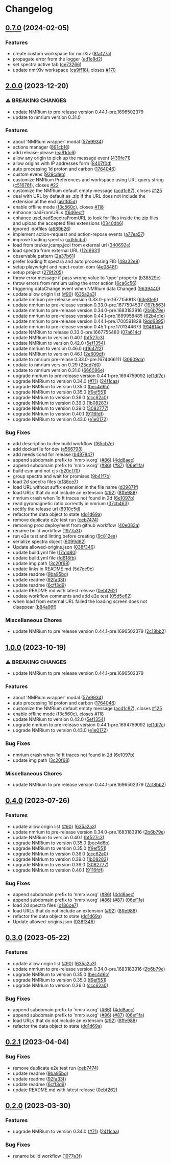 # Changelog

## [0.7.0](https://github.com/NFDI4Chem/nmrium-react-wrapper/compare/v0.6.0...v0.7.0) (2024-02-05)


### Features

* create custom workspace for nmrXiv ([8fa127a](https://github.com/NFDI4Chem/nmrium-react-wrapper/commit/8fa127ab6cc9a0c5d2c61aedb83895905e831cd8))
* propagate error from the logger ([ed1e8d2](https://github.com/NFDI4Chem/nmrium-react-wrapper/commit/ed1e8d22fce08e7518b90dc4c2e3234aea97a444))
* set spectra active tab ([ce73266](https://github.com/NFDI4Chem/nmrium-react-wrapper/commit/ce732661b40d3245371d851ab23fc1ef0b67b5d2))
* update nmrXiv workspace ([ca9ff18](https://github.com/NFDI4Chem/nmrium-react-wrapper/commit/ca9ff188a15728337aee3afff2d9304e9be10677)), closes [#170](https://github.com/NFDI4Chem/nmrium-react-wrapper/issues/170)

## [2.0.0](https://github.com/NFDI4Chem/nmrium-react-wrapper/compare/v1.0.0...v2.0.0) (2023-12-20)


### ⚠ BREAKING CHANGES

* update NMRium to pre release version 0.44.1-pre.1696502379
* update to nmrium version 0.31.0

### Features

* about 'NMRium wrapper' modal ([57e9934](https://github.com/NFDI4Chem/nmrium-react-wrapper/commit/57e9934f37fec697f2a1f973f653587466798e64))
* actions manager ([891cb18](https://github.com/NFDI4Chem/nmrium-react-wrapper/commit/891cb18fe6589b9f5ce8762ed299f41e5fc49de8))
* add release-please ([ea91dc6](https://github.com/NFDI4Chem/nmrium-react-wrapper/commit/ea91dc62d153310f8434027711d0e5a8c6b4662d))
* allow any origin to pick up the message event ([439fe71](https://github.com/NFDI4Chem/nmrium-react-wrapper/commit/439fe7179943b28691f2c01f9960a74e1b3f9039))
* allow origins with IP addresses form ([8407f0d](https://github.com/NFDI4Chem/nmrium-react-wrapper/commit/8407f0d510115ae169ced14c2b0b6341425838a1))
* auto processing 1d proton and carbon ([1764046](https://github.com/NFDI4Chem/nmrium-react-wrapper/commit/1764046c8a12ddfc3ca3b78adb2f0449c0381175))
* custom evens ([929cdeb](https://github.com/NFDI4Chem/nmrium-react-wrapper/commit/929cdebafd9a7fb0a928e1cb698252eb4b2fc2ec))
* customize NMRium Preferences and workspace using URL query string ([c51676f](https://github.com/NFDI4Chem/nmrium-react-wrapper/commit/c51676f38e99ab9fe31c43def54abbdb06907467)), closes [#22](https://github.com/NFDI4Chem/nmrium-react-wrapper/issues/22)
* customize the NMRium default empty message ([acd1c87](https://github.com/NFDI4Chem/nmrium-react-wrapper/commit/acd1c878c912348bf4eeec216847d1aff8486a71)), closes [#125](https://github.com/NFDI4Chem/nmrium-react-wrapper/issues/125)
* deal with URL by default as .zip if the URL does not include the extension at the end ([a61fd5d](https://github.com/NFDI4Chem/nmrium-react-wrapper/commit/a61fd5d0d5af05a7804964194b74e62791a7158c))
* enable offline mode ([f3c560c](https://github.com/NFDI4Chem/nmrium-react-wrapper/commit/f3c560c0a7aaadd39b1a623153a9d6d1031b6862)), closes [#118](https://github.com/NFDI4Chem/nmrium-react-wrapper/issues/118)
* enhance loadFromURLs ([f6d6ecf](https://github.com/NFDI4Chem/nmrium-react-wrapper/commit/f6d6ecf04354eaef6838a8e956e486d74a8eed5f))
* enhance useLoadSpectraFromURL to look for files inside the zip files and upload the accepted files extensions ([0340db6](https://github.com/NFDI4Chem/nmrium-react-wrapper/commit/0340db652df0bde5125018a95f91b9a50bab6c95))
* ignored .dotfiles ([a689b26](https://github.com/NFDI4Chem/nmrium-react-wrapper/commit/a689b26931d04504bbf2dbf3e640b099e97db684))
* implement action-request and action-repose events ([a77ea57](https://github.com/NFDI4Chem/nmrium-react-wrapper/commit/a77ea57126d30473768b059ee2168e3e6042ac27))
* improve loading spectra ([cd55cbd](https://github.com/NFDI4Chem/nmrium-react-wrapper/commit/cd55cbdffa3ee852f6db9a07cad26eb016addb5e))
* load from bruker,jcamp,jeol from external url ([340692e](https://github.com/NFDI4Chem/nmrium-react-wrapper/commit/340692e6f51c0dc807df8134d0a9662d80b908cd))
* load spectra from external URL ([12d6631](https://github.com/NFDI4Chem/nmrium-react-wrapper/commit/12d663187c637feb0db90a56ab6d922cda95e829))
* observable pattern ([2a37b61](https://github.com/NFDI4Chem/nmrium-react-wrapper/commit/2a37b61f144dfec87ec847c32027181ae5326eff))
* prefer loading ft spectra and auto processing FID ([48a32e8](https://github.com/NFDI4Chem/nmrium-react-wrapper/commit/48a32e8474bce87c6a25bddde93faca114a23ef6))
* setup playwright and react-router-dom ([4e0848f](https://github.com/NFDI4Chem/nmrium-react-wrapper/commit/4e0848f93e26955507ff1c57da6dd0aa1a5cc947))
* setup project ([279f205](https://github.com/NFDI4Chem/nmrium-react-wrapper/commit/279f20508f876d8d41028ccd58fd5cc3f461a344))
* throw error message if pass wrong value to 'type' property ([b38529e](https://github.com/NFDI4Chem/nmrium-react-wrapper/commit/b38529e7a1978a68600a97e8f98cb1c8034889b5))
* throw errors from nmrium using the error action ([6ca6c56](https://github.com/NFDI4Chem/nmrium-react-wrapper/commit/6ca6c565ec2a84d394f1a0867e704883cae8dce6))
* triggering dataChange event when NMRium data Changed ([9639440](https://github.com/NFDI4Chem/nmrium-react-wrapper/commit/9639440c92d5b7129124e432d68593815ddb3a98))
* update allow origin list ([#90](https://github.com/NFDI4Chem/nmrium-react-wrapper/issues/90)) ([635a2a3](https://github.com/NFDI4Chem/nmrium-react-wrapper/commit/635a2a35d0304d98ac7af22edb205e0aea18eef9))
* update nmrium pre-release version 0.33.0-pre.1677156813 ([63e8fe9](https://github.com/NFDI4Chem/nmrium-react-wrapper/commit/63e8fe97cf02d1f097489bb6ce87a4638c3b35e3))
* update nmrium to pre-release version 0.33.0-pre.1677504537 ([197b563](https://github.com/NFDI4Chem/nmrium-react-wrapper/commit/197b56358f301d2ff8db612ee5aea275a5ab04e0))
* update nmrium to pre-release version 0.34.0-pre.1683183916 ([2b6b79e](https://github.com/NFDI4Chem/nmrium-react-wrapper/commit/2b6b79e9a2dfcd643732cd02a5a528176c67076b))
* update nmrium to pre-release version 0.44.1-pre.1699958485 ([62b4c1e](https://github.com/NFDI4Chem/nmrium-react-wrapper/commit/62b4c1e2c10d96f956a334bb6c321a22ceed8067))
* update nmrium to pre-release version 0.44.1-pre.1700591828 ([9dd6895](https://github.com/NFDI4Chem/nmrium-react-wrapper/commit/9dd6895252089898609d5a78a85998eebc224446))
* update nmrium to pre-release version 0.45.1-pre.1701344673 ([914614e](https://github.com/NFDI4Chem/nmrium-react-wrapper/commit/914614e12484e0d8247a9260ffc6bf1c4654793a))
* update NMRium to release 0.33.0-pre.1667755480 ([07a614c](https://github.com/NFDI4Chem/nmrium-react-wrapper/commit/07a614cad8c457b6b08ed2b63f713fc5f8e10a65))
* update NMRium to version 0.40.1 ([bf527c3](https://github.com/NFDI4Chem/nmrium-react-wrapper/commit/bf527c3f6f5d467cf62bf124192fac691cccfb6a))
* update NMRium to version 0.42.0 ([5ef1354](https://github.com/NFDI4Chem/nmrium-react-wrapper/commit/5ef1354054d6567e714c51d483b1fd942c4fec07))
* update nmrium to version 0.46.0 ([d1647f2](https://github.com/NFDI4Chem/nmrium-react-wrapper/commit/d1647f27217346a7c9d9c765ec07cc4f5b4c97b8))
* update NMRium to version 0.46.1 ([2e609df](https://github.com/NFDI4Chem/nmrium-react-wrapper/commit/2e609dff99ea36a2ce87997bfbc3aa51037246b9))
* update to nmrium pre-relase 0.33.0-pre.1674466111 ([30609da](https://github.com/NFDI4Chem/nmrium-react-wrapper/commit/30609da12934af55c36250bb7132678a86ad2a22))
* update to nmrium version 0.29 ([23dd7d0](https://github.com/NFDI4Chem/nmrium-react-wrapper/commit/23dd7d06b482eb4530655a24991a86a469456890))
* update to nmrium version 0.31.0 ([666086e](https://github.com/NFDI4Chem/nmrium-react-wrapper/commit/666086ecc94d4838d531e2b315ca10d73ede1b3f))
* upgrade nmrium to pre-release version 0.44.1-pre.1694759092 ([ef1df7c](https://github.com/NFDI4Chem/nmrium-react-wrapper/commit/ef1df7cc1eecfbc7acc8d7e0ac2c315e3a0c2f01))
* upgrade NMRium to version 0.34.0 ([#71](https://github.com/NFDI4Chem/nmrium-react-wrapper/issues/71)) ([24f1caa](https://github.com/NFDI4Chem/nmrium-react-wrapper/commit/24f1caa731a01246a0338357d46d62fabfcf0860))
* upgrade NMRium to version 0.35.0 ([bec4d6b](https://github.com/NFDI4Chem/nmrium-react-wrapper/commit/bec4d6b98fb9c69a34b77369340f8048372af111))
* upgrade NMRium to version 0.35.0 ([f9ef551](https://github.com/NFDI4Chem/nmrium-react-wrapper/commit/f9ef551a775c3dc3d4ad8751489622b70463e9bc))
* upgrade NMrium to version 0.36.0 ([ccc62a0](https://github.com/NFDI4Chem/nmrium-react-wrapper/commit/ccc62a005c408f7fd04de2a26f4348c5af2556aa))
* upgrade NMrium to version 0.39.0 ([1b08283](https://github.com/NFDI4Chem/nmrium-react-wrapper/commit/1b08283e56d119a806e3f81407226ac8e19cfcdc))
* upgrade NMrium to version 0.39.0 ([3082777](https://github.com/NFDI4Chem/nmrium-react-wrapper/commit/3082777f70adbb714d87c0d4848b357c06c13ea9))
* upgrade NMrium to version 0.40.1 ([9116fdf](https://github.com/NFDI4Chem/nmrium-react-wrapper/commit/9116fdffb17c5deadff971a53c3627a3fa3f911b))
* upgrade NMRium to version 0.43.0 ([e1e0172](https://github.com/NFDI4Chem/nmrium-react-wrapper/commit/e1e0172f7bfb30069f453d0f2662d3c7764fc866))


### Bug Fixes

* add description to dev build workflow ([f65cb7e](https://github.com/NFDI4Chem/nmrium-react-wrapper/commit/f65cb7e44018683e9b73b46d3c14481c8013714b))
* add dockerfile for dev ([a566798](https://github.com/NFDI4Chem/nmrium-react-wrapper/commit/a56679875435fbbc77467d98b0bde8cad952540d))
* add needs cond for release ([b487847](https://github.com/NFDI4Chem/nmrium-react-wrapper/commit/b4878474431b3a19e6a8238571e66e353a30fc25))
* append subdomain prefix to 'nmrxiv.org' ([#86](https://github.com/NFDI4Chem/nmrium-react-wrapper/issues/86)) ([4dd8aec](https://github.com/NFDI4Chem/nmrium-react-wrapper/commit/4dd8aec9d4f7b332b85523c788166bf0ff586334))
* append subdomain prefix to 'nmrxiv.org' ([#86](https://github.com/NFDI4Chem/nmrium-react-wrapper/issues/86)) ([#87](https://github.com/NFDI4Chem/nmrium-react-wrapper/issues/87)) ([06ef1fa](https://github.com/NFDI4Chem/nmrium-react-wrapper/commit/06ef1fac042fd4877f7340e24a9a75bdc978661f))
* build esm and not cjs ([b20cf70](https://github.com/NFDI4Chem/nmrium-react-wrapper/commit/b20cf700cd423858e4d73a36200f56069e2fee45))
* group spectra and wait for promises ([9b41f7b](https://github.com/NFDI4Chem/nmrium-react-wrapper/commit/9b41f7b68a344c15da4cd6ed3089bb7df4eec8f0))
* load 2d spectra files ([d186ce7](https://github.com/NFDI4Chem/nmrium-react-wrapper/commit/d186ce71e76b9ad49ac78be2b99ee18db468bd49))
* load URL without  suffix extension in the file name ([d39871f](https://github.com/NFDI4Chem/nmrium-react-wrapper/commit/d39871fd04695f995c30fc07305577444c2adc3b))
* load URLs that do not include an extension ([#92](https://github.com/NFDI4Chem/nmrium-react-wrapper/issues/92)) ([8ffe988](https://github.com/NFDI4Chem/nmrium-react-wrapper/commit/8ffe988ec1aa6a8cc5bdb9e277fd492949ce169a))
* nmrium crash when 1d ft traces not found in 2d ([6e1097b](https://github.com/NFDI4Chem/nmrium-react-wrapper/commit/6e1097b875a4f9e1305fedaa017685f7b1e700c3))
* read gyromagnetic ratio correctly in nmrium ([37cb463](https://github.com/NFDI4Chem/nmrium-react-wrapper/commit/37cb463798e6c62591ff1c1c6ee580d3315c5546))
* rectify the release url ([8910c5d](https://github.com/NFDI4Chem/nmrium-react-wrapper/commit/8910c5dbce79973a7c7ca6f7079f550c5d11fe96))
* refactor the data object to state ([dd1d69a](https://github.com/NFDI4Chem/nmrium-react-wrapper/commit/dd1d69a2758d643c35c184debc90d391ca09f61f))
* remove duplicate e2e test run ([ceb7474](https://github.com/NFDI4Chem/nmrium-react-wrapper/commit/ceb7474dc7253f7ada4363939185b8fbbf455b2e))
* removing prod deployment from github workflow ([40e083a](https://github.com/NFDI4Chem/nmrium-react-wrapper/commit/40e083ae36a8a9163d0d94b63a24b8d5e31501ff))
* rename build workflow ([1977a3f](https://github.com/NFDI4Chem/nmrium-react-wrapper/commit/1977a3fc37dea75f79f692b5ff6a6af75e940851))
* run e2e test and linting before creating ([9c812ea](https://github.com/NFDI4Chem/nmrium-react-wrapper/commit/9c812ea14f3e5f71dd20e4f7c6f9f6a93eb5473f))
* serialize spectra object ([6099d62](https://github.com/NFDI4Chem/nmrium-react-wrapper/commit/6099d62f30f8d976b7516c1efb73bf3e36418bc5))
* Update allowed-origins.json ([038f346](https://github.com/NFDI4Chem/nmrium-react-wrapper/commit/038f34618e2eb6a63c62bd178b3386d80ed9d0cc))
* update build.yml file ([17a1d80](https://github.com/NFDI4Chem/nmrium-react-wrapper/commit/17a1d808248c0f3b92e25f9ce531a054dbcaf569))
* update build.yml file ([fd618fb](https://github.com/NFDI4Chem/nmrium-react-wrapper/commit/fd618fb4be64e60873e4286eb14e88c080ab522c))
* update img path ([3c20f68](https://github.com/NFDI4Chem/nmrium-react-wrapper/commit/3c20f68a510fc846e54359fad5048126ff81339e))
* update links in README.md ([5d7ee9c](https://github.com/NFDI4Chem/nmrium-react-wrapper/commit/5d7ee9c08979d0fe52d3de343b178d260a8d6dca))
* update readme ([9ba95bd](https://github.com/NFDI4Chem/nmrium-react-wrapper/commit/9ba95bda53a848a83c247f6ce67058ff5c125789))
* update readme ([92fa33f](https://github.com/NFDI4Chem/nmrium-react-wrapper/commit/92fa33f0bc638ebb51753d59b63e370ff5c643e6))
* update readme ([6cff3d9](https://github.com/NFDI4Chem/nmrium-react-wrapper/commit/6cff3d927b53ab730c14baf4485f3f19a2040a80))
* update README.md with latest release ([0ebf262](https://github.com/NFDI4Chem/nmrium-react-wrapper/commit/0ebf262b9c6f9c85625480015a36f17387f708ce))
* update workflow comments and add e2e test ([05d5e62](https://github.com/NFDI4Chem/nmrium-react-wrapper/commit/05d5e627c7e69e555a6e8c35ab02289ede46e51f))
* when load from external URL failed the loading screen does not disappear ([b84a96f](https://github.com/NFDI4Chem/nmrium-react-wrapper/commit/b84a96f62c694d4c1b27d2cd5aee89d169e7beeb))


### Miscellaneous Chores

* update NMRium to pre release version 0.44.1-pre.1696502379 ([2c18bb2](https://github.com/NFDI4Chem/nmrium-react-wrapper/commit/2c18bb226682041041db4328c95c530e088ac2db))

## [1.0.0](https://github.com/NFDI4Chem/nmrium-react-wrapper/compare/v0.4.0...v1.0.0) (2023-10-19)


### ⚠ BREAKING CHANGES

* update NMRium to pre release version 0.44.1-pre.1696502379

### Features

* about 'NMRium wrapper' modal ([57e9934](https://github.com/NFDI4Chem/nmrium-react-wrapper/commit/57e9934f37fec697f2a1f973f653587466798e64))
* auto processing 1d proton and carbon ([1764046](https://github.com/NFDI4Chem/nmrium-react-wrapper/commit/1764046c8a12ddfc3ca3b78adb2f0449c0381175))
* customize the NMRium default empty message ([acd1c87](https://github.com/NFDI4Chem/nmrium-react-wrapper/commit/acd1c878c912348bf4eeec216847d1aff8486a71)), closes [#125](https://github.com/NFDI4Chem/nmrium-react-wrapper/issues/125)
* enable offline mode ([f3c560c](https://github.com/NFDI4Chem/nmrium-react-wrapper/commit/f3c560c0a7aaadd39b1a623153a9d6d1031b6862)), closes [#118](https://github.com/NFDI4Chem/nmrium-react-wrapper/issues/118)
* update NMRium to version 0.42.0 ([5ef1354](https://github.com/NFDI4Chem/nmrium-react-wrapper/commit/5ef1354054d6567e714c51d483b1fd942c4fec07))
* upgrade nmrium to pre-release version 0.44.1-pre.1694759092 ([ef1df7c](https://github.com/NFDI4Chem/nmrium-react-wrapper/commit/ef1df7cc1eecfbc7acc8d7e0ac2c315e3a0c2f01))
* upgrade NMRium to version 0.43.0 ([e1e0172](https://github.com/NFDI4Chem/nmrium-react-wrapper/commit/e1e0172f7bfb30069f453d0f2662d3c7764fc866))


### Bug Fixes

* nmrium crash when 1d ft traces not found in 2d ([6e1097b](https://github.com/NFDI4Chem/nmrium-react-wrapper/commit/6e1097b875a4f9e1305fedaa017685f7b1e700c3))
* update img path ([3c20f68](https://github.com/NFDI4Chem/nmrium-react-wrapper/commit/3c20f68a510fc846e54359fad5048126ff81339e))


### Miscellaneous Chores

* update NMRium to pre release version 0.44.1-pre.1696502379 ([2c18bb2](https://github.com/NFDI4Chem/nmrium-react-wrapper/commit/2c18bb226682041041db4328c95c530e088ac2db))

## [0.4.0](https://github.com/NFDI4Chem/nmrium-react-wrapper/compare/v0.3.0...v0.4.0) (2023-07-26)


### Features

* update allow origin list ([#90](https://github.com/NFDI4Chem/nmrium-react-wrapper/issues/90)) ([635a2a3](https://github.com/NFDI4Chem/nmrium-react-wrapper/commit/635a2a35d0304d98ac7af22edb205e0aea18eef9))
* update nmrium to pre-release version 0.34.0-pre.1683183916 ([2b6b79e](https://github.com/NFDI4Chem/nmrium-react-wrapper/commit/2b6b79e9a2dfcd643732cd02a5a528176c67076b))
* update NMRium to version 0.40.1 ([bf527c3](https://github.com/NFDI4Chem/nmrium-react-wrapper/commit/bf527c3f6f5d467cf62bf124192fac691cccfb6a))
* upgrade NMRium to version 0.35.0 ([bec4d6b](https://github.com/NFDI4Chem/nmrium-react-wrapper/commit/bec4d6b98fb9c69a34b77369340f8048372af111))
* upgrade NMRium to version 0.35.0 ([f9ef551](https://github.com/NFDI4Chem/nmrium-react-wrapper/commit/f9ef551a775c3dc3d4ad8751489622b70463e9bc))
* upgrade NMrium to version 0.36.0 ([ccc62a0](https://github.com/NFDI4Chem/nmrium-react-wrapper/commit/ccc62a005c408f7fd04de2a26f4348c5af2556aa))
* upgrade NMrium to version 0.39.0 ([1b08283](https://github.com/NFDI4Chem/nmrium-react-wrapper/commit/1b08283e56d119a806e3f81407226ac8e19cfcdc))
* upgrade NMrium to version 0.39.0 ([3082777](https://github.com/NFDI4Chem/nmrium-react-wrapper/commit/3082777f70adbb714d87c0d4848b357c06c13ea9))
* upgrade NMrium to version 0.40.1 ([9116fdf](https://github.com/NFDI4Chem/nmrium-react-wrapper/commit/9116fdffb17c5deadff971a53c3627a3fa3f911b))


### Bug Fixes

* append subdomain prefix to 'nmrxiv.org' ([#86](https://github.com/NFDI4Chem/nmrium-react-wrapper/issues/86)) ([4dd8aec](https://github.com/NFDI4Chem/nmrium-react-wrapper/commit/4dd8aec9d4f7b332b85523c788166bf0ff586334))
* append subdomain prefix to 'nmrxiv.org' ([#86](https://github.com/NFDI4Chem/nmrium-react-wrapper/issues/86)) ([#87](https://github.com/NFDI4Chem/nmrium-react-wrapper/issues/87)) ([06ef1fa](https://github.com/NFDI4Chem/nmrium-react-wrapper/commit/06ef1fac042fd4877f7340e24a9a75bdc978661f))
* load 2d spectra files ([d186ce7](https://github.com/NFDI4Chem/nmrium-react-wrapper/commit/d186ce71e76b9ad49ac78be2b99ee18db468bd49))
* load URLs that do not include an extension ([#92](https://github.com/NFDI4Chem/nmrium-react-wrapper/issues/92)) ([8ffe988](https://github.com/NFDI4Chem/nmrium-react-wrapper/commit/8ffe988ec1aa6a8cc5bdb9e277fd492949ce169a))
* refactor the data object to state ([dd1d69a](https://github.com/NFDI4Chem/nmrium-react-wrapper/commit/dd1d69a2758d643c35c184debc90d391ca09f61f))
* Update allowed-origins.json ([038f346](https://github.com/NFDI4Chem/nmrium-react-wrapper/commit/038f34618e2eb6a63c62bd178b3386d80ed9d0cc))

## [0.3.0](https://github.com/NFDI4Chem/nmrium-react-wrapper/compare/v0.2.1...v0.3.0) (2023-05-22)


### Features

* update allow origin list ([#90](https://github.com/NFDI4Chem/nmrium-react-wrapper/issues/90)) ([635a2a3](https://github.com/NFDI4Chem/nmrium-react-wrapper/commit/635a2a35d0304d98ac7af22edb205e0aea18eef9))
* update nmrium to pre-release version 0.34.0-pre.1683183916 ([2b6b79e](https://github.com/NFDI4Chem/nmrium-react-wrapper/commit/2b6b79e9a2dfcd643732cd02a5a528176c67076b))
* upgrade NMRium to version 0.35.0 ([bec4d6b](https://github.com/NFDI4Chem/nmrium-react-wrapper/commit/bec4d6b98fb9c69a34b77369340f8048372af111))
* upgrade NMRium to version 0.35.0 ([f9ef551](https://github.com/NFDI4Chem/nmrium-react-wrapper/commit/f9ef551a775c3dc3d4ad8751489622b70463e9bc))
* upgrade NMrium to version 0.36.0 ([ccc62a0](https://github.com/NFDI4Chem/nmrium-react-wrapper/commit/ccc62a005c408f7fd04de2a26f4348c5af2556aa))


### Bug Fixes

* append subdomain prefix to 'nmrxiv.org' ([#86](https://github.com/NFDI4Chem/nmrium-react-wrapper/issues/86)) ([4dd8aec](https://github.com/NFDI4Chem/nmrium-react-wrapper/commit/4dd8aec9d4f7b332b85523c788166bf0ff586334))
* append subdomain prefix to 'nmrxiv.org' ([#86](https://github.com/NFDI4Chem/nmrium-react-wrapper/issues/86)) ([#87](https://github.com/NFDI4Chem/nmrium-react-wrapper/issues/87)) ([06ef1fa](https://github.com/NFDI4Chem/nmrium-react-wrapper/commit/06ef1fac042fd4877f7340e24a9a75bdc978661f))
* load URLs that do not include an extension ([#92](https://github.com/NFDI4Chem/nmrium-react-wrapper/issues/92)) ([8ffe988](https://github.com/NFDI4Chem/nmrium-react-wrapper/commit/8ffe988ec1aa6a8cc5bdb9e277fd492949ce169a))
* refactor the data object to state ([dd1d69a](https://github.com/NFDI4Chem/nmrium-react-wrapper/commit/dd1d69a2758d643c35c184debc90d391ca09f61f))

## [0.2.1](https://github.com/NFDI4Chem/nmrium-react-wrapper/compare/v0.2.0...v0.2.1) (2023-04-04)


### Bug Fixes

* remove duplicate e2e test run ([ceb7474](https://github.com/NFDI4Chem/nmrium-react-wrapper/commit/ceb7474dc7253f7ada4363939185b8fbbf455b2e))
* update readme ([9ba95bd](https://github.com/NFDI4Chem/nmrium-react-wrapper/commit/9ba95bda53a848a83c247f6ce67058ff5c125789))
* update readme ([92fa33f](https://github.com/NFDI4Chem/nmrium-react-wrapper/commit/92fa33f0bc638ebb51753d59b63e370ff5c643e6))
* update readme ([6cff3d9](https://github.com/NFDI4Chem/nmrium-react-wrapper/commit/6cff3d927b53ab730c14baf4485f3f19a2040a80))
* update README.md with latest release ([0ebf262](https://github.com/NFDI4Chem/nmrium-react-wrapper/commit/0ebf262b9c6f9c85625480015a36f17387f708ce))

## [0.2.0](https://github.com/NFDI4Chem/nmrium-react-wrapper/compare/v0.1.0...v0.2.0) (2023-03-30)


### Features

* upgrade NMRium to version 0.34.0 ([#71](https://github.com/NFDI4Chem/nmrium-react-wrapper/issues/71)) ([24f1caa](https://github.com/NFDI4Chem/nmrium-react-wrapper/commit/24f1caa731a01246a0338357d46d62fabfcf0860))


### Bug Fixes

* rename build workflow ([1977a3f](https://github.com/NFDI4Chem/nmrium-react-wrapper/commit/1977a3fc37dea75f79f692b5ff6a6af75e940851))
